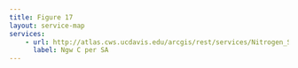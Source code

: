 ```yaml
---
title: Figure 17
layout: service-map
services: 
    - url: http://atlas.cws.ucdavis.edu/arcgis/rest/services/Nitrogen_Sources_and_Loading_to_Groundwater_TR2/Fig17_Simulated_grdwt_nitrate_loading_scenarioC_SA/MapServer
      label: Ngw C per SA
---
```


